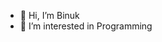 - 👋 Hi, I’m Binuk
- 👀 I’m interested in Programming


<!---
B-raihaan/B-raihaan is a ✨ special ✨ repository because its `README.md` (this file) appears on your GitHub profile.
You can click the Preview link to take a look at your changes.
--->
